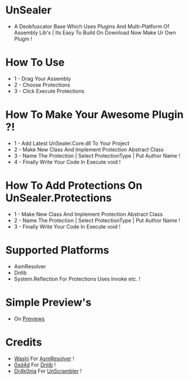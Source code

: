 # UnSealer
- A Deobfuscator Base Which Uses Plugins And Multi-Platform Of Assembly Lib's | Its Easy To Build On Download Now Make Ur Own Plugin !

# How To Use

- 1 - Drag Your Assembly 
- 2 - Choose Protections
- 3 - Click Execute Protections

# How To Make Your Awesome Plugin ?!

- 1 - Add Latest UnSealer.Core.dll To Your Project
- 2 - Make New Class And Implement Protection Abstract Class
- 3 - Name The Protection | Select ProtectionType | Put Author Name !
- 4 - Finally Write Your Code In Execute void !

# How To Add Protections On UnSealer.Protections

- 1 - Make New Class And Implement Protection Abstract Class
- 2 - Name The Protection | Select ProtectionType | Put Author Name !
- 3 - Finally Write Your Code In Execute void !

# Supported Platforms
- AsmResolver
- Dnlib
- System.Reflection For Protections Uses Invoke etc. !
# Simple Preview's
- On [Previews](https://github.com/CursedLand/UnSealer/blob/master/Previews.md)
# Credits
- [Washi](https://github.com/Washi1337/) For [AsmResolver](https://github.com/Washi1337/AsmResolver) !
- [0xd4d](https://github.com/0xd4d/) For [Dnlib](https://github.com/0xd4d/dnlib) !
- [Dr4k0nia](https://github.com/dr4k0nia) For [UnScrambler](https://github.com/dr4k0nia/Unscrambler) !
